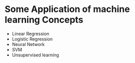# Some Application of machine learning Concepts

- Linear Regression
- Logistic Regression
- Neural Network
- SVM
- Unsupervised learning
